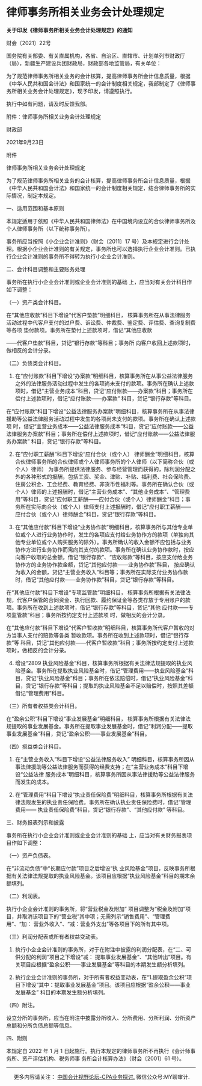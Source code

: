 ﻿律师事务所相关业务会计处理规定
===============

  

**关于印发《律师事务所相关业务会计处理规定》的通知**


财会〔2021〕22号

国务院有关部委、有关直属机构，各省、自治区、直辖市、计划单列市财政厅（局），新疆生产建设兵团财政局，财政部各地监管局，有关单位：

为了规范律师事务所相关业务的会计核算，提高律师事务所会计信息质量，根据《中华人民共和国会计法》和国家统一的会计制度相关规定，我部制定了《律师事务所相关业务会计处理规定》，现予印发，请遵照执行。

执行中如有问题，请及时反馈我部。

附件：律师事务所相关业务会计处理规定

财政部

2021年9月23日

附件

律师事务所相关业务会计处理规定

为了规范律师事务所相关业务的会计核算，提高律师事务所会计信息质量，根据《中华人民共和国会计法》和国家统一的会计制度相关规定，结合律师事务所的实际情况，制定本规定。

一、适用范围和基本原则

本规定适用于依照《中华人民共和国律师法》在中国境内设立的合伙律师事务所及个人律师事务所（以下统称事务所）。

事务所应当按照《小企业会计准则》（财会〔2011〕17 号）及本规定进行会计处理。根据小企业会计准则的有关规定，事务所也可以选择执行企业会计准则。已执行企业会计准则的事务所不得转为执行小企业会计准则。

二、会计科目调整和主要账务处理

事务所在执行小企业会计准则或企业会计准则的基础 上，应当对有关会计科目作如下调整：

（一）资产类会计科目。

在“其他应收款”科目下增设“代客户垫款”明细科目， 核算事务所在从事法律服务活动过程中代客户支付的过户费、诉讼费、仲裁费、鉴定费、评估费、查询复制费等各项 垫付款项。事务所在垫付上述款项时，借记“其他应收款

——代客户垫款”科目，贷记“银行存款”等科目；事务所 向客户收回上述款项时，做相反的会计分录。

（二）负债类会计科目。

1. 在“应付账款”科目下增设“办案款”明细科目，核算事务所在从事公益法律服务之外的法律服务活动过程中发生的各项尚未支付的款项。事务所在确认上述款项时，借记“主营业务成本”科目，贷记“应付账款——办案款”科目；事务所在偿付上述款项时，借记“应付账款——办案款” 科目，贷记“银行存款”等科目。

在“应付账款”科目下增设“公益法律服务办案款”明细科目，核算事务所在从事法律援助等公益法律服务活动过程中发生的各项尚未支付的款项。事务所在确认上述款项 时，借记“主营业务成本——公益法律服务成本”科目，贷记“应付账款——公益法律服务办案款”科目；事务所在偿付上述款项时，借记“应付账款——公益法律服务办案款” 科目，贷记“银行存款”等科目。

2. 在“应付职工薪酬”科目下增设“应付合伙（或个人） 律师酬金”明细科目，核算合伙律师事务所的合伙律师或个人律师事务所的个人律师（以下简称合伙（或个人）律师） 为事务所提供法律服务、参与经营管理而获得的，除利润分配之外的各种形式的报酬，包括工资、奖金、津贴、补贴、福利费、社会保险费、住房公积金、工会经费、教育经费、非货币性福利等。事务所在确认合伙（或个人）律师的上述报酬时，借记“主营业务成本”、“其他业务成本”、“管理费用”等科目，贷记“应付职工薪酬——应付合伙（或个人）律师酬金”科目；事务所在实际向合伙（或个人）律师支付上述报酬时，借记“应付职工薪酬——应付合伙（或个人）律师酬金”科目，贷记“银行存款”等科目。

3. 在“其他应付款”科目下增设“业务协作款”明细科目，核算事务所与其他专业单位或个人进行业务协作时，发生的各项应支付给业务协作方的款项（单独向其他专业单位或个人购买服务的除外）。事务所确认的收入金额不应包括与业务协作方进行业务协作而需向其支付的款项。事务所在确认业务协作款时，按应向客户收取的总金额，借记“银行存款”、“应收账款”等科目，按应支付给业务协作方的业务协作款金额，贷记“其他应付款——业务协作款”科目， 按应确认为收入的金额，贷记“主营业务收入”科目等；事务所在实际支付业务协作款时，借记“其他应付款——业务协作款”科目，贷记“银行存款”等科目。

在“其他应付款”科目下增设“专项监管款”明细科目， 核算事务所根据有关法律法规，代客户保管的合同资金、执行回款、履约保证金等各类存放于专用账户的款项。事务所在收到上述款项时，借记“银行存款”等科目，贷记“其他 应付款——专项监管款”科目；事务所按约定支付上述款项 时，做相反的会计分录。

在“其他应付款”科目下增设“代客户暂收款”明细科目，核算事务所代客户暂收的对方当事人支付的赔款等各类 暂收款项。事务所在收到上述款项时，借记“银行存款”等 科目，贷记“其他应付款——代客户暂收款”科目；事务所按约定支付上述款项时，做相反的会计分录。

4. 增设“2809 执业风险基金”科目，核算事务所根据有关法律法规提取的执业风险基金。事务所在提取执业风险基金时，借记“管理费用——执业风险基金”科目，贷记“执业风险基金”科目；事务所在依法赔偿时，借记“执业风险基金”科目，贷记“银行存款”等科目；提取的执业风险基金不足以赔偿时，按照其差额借记“管理费用”科目。

（三）所有者权益类会计科目。

在“盈余公积”科目下增设“事业发展基金”明细科目， 核算事务所根据有关法律法规提取的事业发展基金。事务所在提取事业发展基金时，借记“利润分配——提取事业发展基金”科目，贷记“盈余公积——事业发展基金”科目。

（四）损益类会计科目。

1. 在“主营业务收入”科目下增设“公益法律服务收入” 明细科目，核算事务所因从事法律援助等公益法律服务而获得的经费支持；在“主营业务成本”科目下增设“公益法律 服务成本”明细科目，核算事务所因从事法律援助等公益法律服务而发生的成本。

2. 在“管理费用”科目下增设“执业责任保险费”明细科目，核算事务所根据有关法律法规发生的执业责任保险费。事务所在确认执业责任保险费时，借记“管理费用—— 执业责任保险费”科目，贷记“银行存款”、“其他应付款” 等科目。

三、财务报表列示和披露

事务所在执行小企业会计准则或企业会计准则的基础 上，应当对有关财务报表项目作如下调整：

（一）资产负债表。

在“非流动负债”中“长期应付款”项目之后增设“执 业风险基金”项目，反映事务所根据有关法律法规提取的执业风险基金。该项目应根据“执业风险基金”科目的期末余额填列。

（二）利润表。

执行小企业会计准则的事务所，将“营业税金及附加” 项目调整为“税金及附加”项目，并取消该项目下的“营业税”其中项；无需列示“销售费用”、“管理费用”、“加： 营业外收入”、“减：营业外支出”等各项目下的所有其中项。

（三）利润分配表或所有者权益变动表。

1. 执行小企业会计准则的事务所，对于在附注中披露的利润分配表，在“二、可供分配的利润”项目之下增设“减： 提取事业发展基金”、“其他转出”项目。有关项目应根据“盈余公积——事业发展基金”等科目的本期发生额分析填列。

2. 执行企业会计准则的事务所，对于所有者权益变动表，在“1.提取盈余公积”项目下增设“其中：提取事业发展基金”项目。该项目应根据“盈余公积——事业发展基金” 科目的本期发生额分析填列。

（四）附注。

设立分所的事务所，应当在附注中披露分所收入、分所费用、分所利润、分所资产总额和分所负债总额等信息。

四、附则

本规定自 2022 年 1 月 1 日起施行。执行本规定的律师事务所不再执行《会计师事务所、资产评估机构、税务师事 务所会计核算办法》（财会〔2001〕61 号）。

* * *

     更多内容请关注： [中国会计视野论坛-CPA业务探讨.](https://bbs.esnai.com/thread-5354530-1-3.html) 微信公众号:MY聊审计.